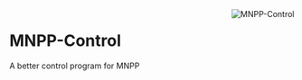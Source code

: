 <img src="http://i.imgur.com/DMm4K.png" alt="MNPP-Control" title="MNPP-Control" align="right" />

MNPP-Control
============

A better control program for MNPP

